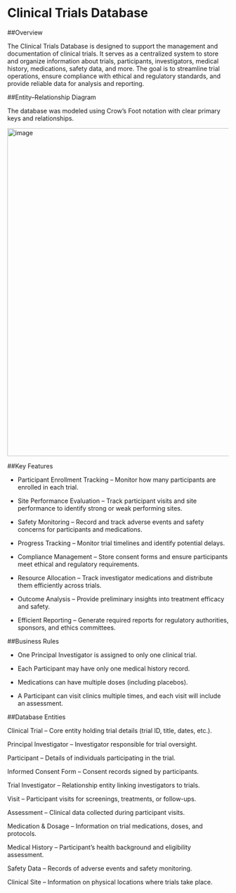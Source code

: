 # Clinical Trials Database
##Overview

The Clinical Trials Database is designed to support the management and documentation of clinical trials. It serves as a centralized system to store and organize information about trials, participants, investigators, medical history, medications, safety data, and more. The goal is to streamline trial operations, ensure compliance with ethical and regulatory standards, and provide reliable data for analysis and reporting.

##Entity–Relationship Diagram

The database was modeled using Crow’s Foot notation with clear primary keys and relationships.

<img width="1321" height="745" alt="image" src="https://github.com/user-attachments/assets/2629722b-e180-4444-93e1-0a4123ca5e45" />


##Key Features

- Participant Enrollment Tracking – Monitor how many participants are enrolled in each trial.

- Site Performance Evaluation – Track participant visits and site performance to identify strong or weak performing sites.

- Safety Monitoring – Record and track adverse events and safety concerns for participants and medications.

- Progress Tracking – Monitor trial timelines and identify potential delays.

- Compliance Management – Store consent forms and ensure participants meet ethical and regulatory requirements.

- Resource Allocation – Track investigator medications and distribute them efficiently across trials.

- Outcome Analysis – Provide preliminary insights into treatment efficacy and safety.

- Efficient Reporting – Generate required reports for regulatory authorities, sponsors, and ethics committees.

##Business Rules

- One Principal Investigator is assigned to only one clinical trial.

- Each Participant may have only one medical history record.

- Medications can have multiple doses (including placebos).

- A Participant can visit clinics multiple times, and each visit will include an assessment.

##Database Entities

Clinical Trial – Core entity holding trial details (trial ID, title, dates, etc.).

Principal Investigator – Investigator responsible for trial oversight.

Participant – Details of individuals participating in the trial.

Informed Consent Form – Consent records signed by participants.

Trial Investigator – Relationship entity linking investigators to trials.

Visit – Participant visits for screenings, treatments, or follow-ups.

Assessment – Clinical data collected during participant visits.

Medication & Dosage – Information on trial medications, doses, and protocols.

Medical History – Participant’s health background and eligibility assessment.

Safety Data – Records of adverse events and safety monitoring.

Clinical Site – Information on physical locations where trials take place.
